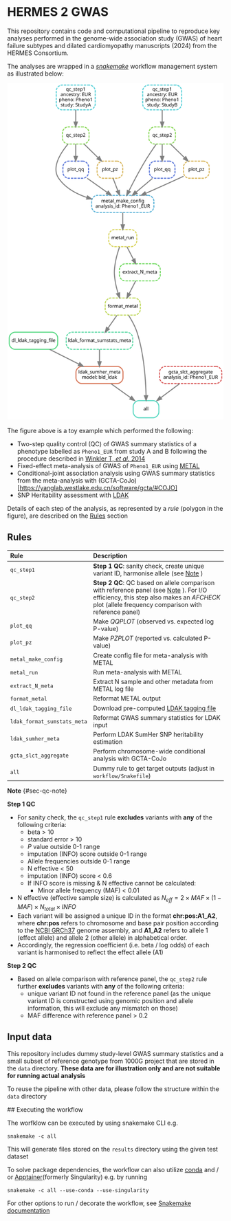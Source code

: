 # HERMES 2 GWAS

This repository contains code and computational pipeline
to reproduce key analyses performed in the genome-wide association study (GWAS)
of heart failure subtypes and dilated cardiomyopathy manuscripts (2024)
from the HERMES Consortium.

The analyses are wrapped in a [*snakemake*](https://snakemake.github.io/) workflow management system
as illustrated below:

![Workflow rule graph](workflow/dag/test.svg)

The figure above is a toy example which performed the following:
* Two-step quality control (QC) of GWAS summary statistics of a phenotype labelled as `Pheno1_EUR` 
from study A and B following the procedure
described in [Winkler T, *et al.* 2014](https://www.nature.com/articles/nprot.2014.071) 
* Fixed-effect meta-analysis of GWAS of `Pheno1_EUR` using [METAL](https://www.ncbi.nlm.nih.gov/pmc/articles/PMC2922887/) 
* Conditional-joint association analysis using GWAS summary statistics from the meta-analysis with (GCTA-CoJo)[https://yanglab.westlake.edu.cn/software/gcta/#COJO]
* SNP Heritability assessment with [LDAK](https://dougspeed.com/snp-heritability/)  

Details of each step of the analysis, as represented by a *rule* (polygon in the figure),
are described on the [Rules](#rules) section


## Rules

| Rule                        | Description                                                                                                                                                                                                  |
| :-------------------------- | :----------------------------------------------------------------------------------------------------------------------------------------------------------------------------------------------------------- |
| `qc_step1`                  | **Step 1 QC**: sanity check, create unique variant ID, harmonise allele (see [Note](#sec-qc-note) )                                                                                                          |
| `qc_step2`                  | **Step 2 QC**: QC based on allele comparison with reference panel (see [Note](#sec-qc-note) ). For I/O efficiency, this step also makes an *AFCHECK* plot (allele frequency comparison with reference panel) |
| `plot_qq`                   | Make *QQPLOT* (observed vs. expected log P-value)                                                                                                                                                            |
| `plot_pz`                   | Make *PZPLOT* (reported vs. calculated P-value)                                                                                                                                                              |
| `metal_make_config`         | Create config file for meta-analysis with METAL                                                                                                                                                              |
| `metal_run`                 | Run meta-analysis with METAL                                                                                                                                                                                 |
| `extract_N_meta`            | Extract N sample and other metadata from METAL log file                                                                                                                                                      |
| `format_metal`              | Reformat METAL output                                                                                                                                                                                        |
| `dl_ldak_tagging_file`      | Download pre-computed [LDAK tagging file](https://dougspeed.com/pre-computed-tagging-files/)                                                                                                                 |
| `ldak_format_sumstats_meta` | Reformat GWAS summary statistics for LDAK input                                                                                                                                                              |
| `ldak_sumher_meta`          | Perform LDAK SumHer SNP heritability estimation                                                                                                                                                              |
| `gcta_slct_aggregate`       | Perform chromosome-wide conditional analysis with GCTA-CoJo                                                                                                                                                  |
| `all`                       | Dummy rule to get target outputs (adjust in `workflow/Snakefile`)                                                                                                                                            |

**Note** {#sec-qc-note}

**Step 1 QC**

-   For sanity check, the `qc_step1` rule **excludes** variants with **any** of the following criteria:
    -   beta \> 10
    -   standard error \> 10
    -   *P* value outside 0-1 range
    -   imputation (INFO) score outside 0-1 range
    -   Allele frequencies outside 0-1 range
    -   N effective \< 50
    -   imputation (INFO) score \< 0.6
    -   If INFO score is missing & N effective cannot be calculated:
        -   Minor allele frequency (MAF) \< 0.01
-   N effective (effective sample size) is calculated as $N_{eff} = 2 \times MAF \times (1-MAF) \times N_{total} \times INFO$
-   Each variant will be assigned a unique ID in the format **chr:pos:A1_A2**, where **chr:pos** refers to chromosome and base pair position according to the [NCBI GRCh37](https://www.ncbi.nlm.nih.gov/assembly/GCF_000001405.13/) genome assembly, and **A1**\_**A2** refers to allele 1 (effect allele) and allele 2 (other allele) in alphabetical order.
-   Accordingly, the regression coefficient (i.e. beta / log odds) of each variant is harmonised to reflect the effect allele (A1)

**Step 2 QC**

-   Based on allele comparison with reference panel, the `qc_step2` rule further **excludes** variants with **any** of the following criteria:
    -   unique variant ID not found in the reference panel (as the unique variant ID is constructed using genomic position and allele information, this will exclude any mismatch on those)
    -   MAF difference with reference panel \> 0.2


## Input data

This repository includes dummy study-level GWAS summary statistics and a small subset of reference genotype from 1000G project
that are stored in the `data` directory. 
**These data are for illustration only and are not suitable for running actual analysis**

To reuse the pipeline with other data, please follow the structure within the `data` directory

## Executing the workflow

The worfklow can be executed by using snakemake CLI e.g. 

```
snakemake -c all
```

This will generate files stored on the `results` directory using the given test dataset

To solve package dependencies, the workflow can also utilize [conda](https://conda.io/projects/conda/en/latest/user-guide/getting-started.html)
and / or [Apptainer](https://apptainer.org/docs/user/latest/index.html)(formerly Singularity)
e.g. by running

```
snakemake -c all --use-conda --use-singularity
```

For other options to run / decorate the workflow, see [Snakemake documentation](https://snakemake.readthedocs.io/en/stable/index.html)


